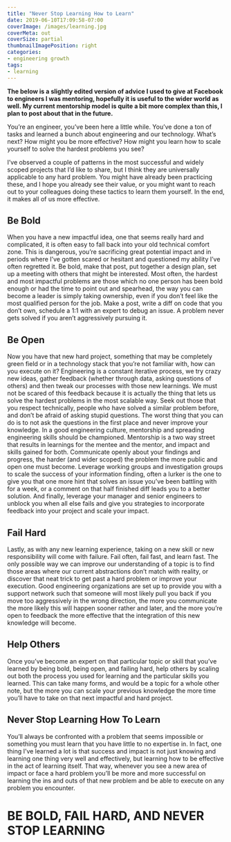 ```yaml
---
title: "Never Stop Learning How to Learn"
date: 2019-06-10T17:09:58-07:00
coverImage: /images/learning.jpg
coverMeta: out
coverSize: partial
thumbnailImagePosition: right
categories:
- engineering growth
tags:
- learning
---
```


**The below is a slightly edited version of advice I used to give at Facebook to engineers I was mentoring, hopefully it is useful to the wider world as well.  My current mentorship model is quite a bit more complex than this, I plan to post about that in the future.**

 You’re an engineer, you’ve been here a little while.  You’ve done a ton of tasks and learned a bunch about engineering and our technology.  What’s next?  How might you be more effective?  How might you learn how to scale yourself to solve the hardest problems you see?

I’ve observed a couple of patterns in the most successful and widely scoped projects that I’d like to share, but I think they are universally applicable to any hard problem.  You might have already been practicing these, and I hope you already see their value, or you might want to reach out to your colleagues doing these tactics to learn them yourself.  In the end, it makes all of us more effective.

## Be Bold
When you have a new impactful idea, one that seems really hard and complicated, it is often easy to fall back into your old technical comfort zone.  This is dangerous, you’re sacrificing great potential impact and in periods where I’ve gotten scared or hesitant and questioned my ability I’ve often regretted it.  Be bold, make that post, put together a design plan, set up a meeting with others that might be interested.  Most often, the hardest and most impactful problems are those which no one person has been bold enough or had the time to point out and spearhead, the way you can become a leader is simply taking ownership, even if you don’t feel like the most qualified person for the job.  Make a post, write a diff on code that you don’t own, schedule a 1:1 with an expert to debug an issue.  A problem never gets solved if you aren’t aggressively pursuing it.

## Be Open
Now you have that new hard project, something that may be completely green field or in a technology stack that you’re not familiar with, how can you execute on it?
Engineering is a constant iterative process, we try crazy new ideas, gather feedback (whether through data, asking questions of others) and then tweak our processes with those new learnings.  We must not be scared of this feedback because it is actually the thing that lets us solve the hardest problems in the most scalable way.
Seek out those that you respect technically, people who have solved a similar problem before, and don’t be afraid of asking stupid questions.  The worst thing that you can do is to not ask the questions in the first place and never improve your knowledge.  In a good engineering culture, mentorship and spreading engineering skills should be championed.  Mentorship is a two way street that results in learnings for the mentee and the mentor, and impact and skills gained for both.
Communicate openly about your findings and progress, the harder (and wider scoped) the problem the more public and open one must become.  Leverage working groups and investigation groups to scale the success of your information finding, often a lurker is the one to give you that one more hint that solves an issue you’ve been battling with for a week, or a comment on that half finished diff leads you to a better solution.
And finally, leverage your manager and senior engineers to unblock you when all else fails and give you strategies to incorporate feedback into your project and scale your impact.

## Fail Hard
Lastly, as with any new learning experience, taking on a new skill or new responsibility will come with failure.  Fail often, fail fast, and learn fast.
The only possible way we can improve our understanding of a topic is to find those areas where our current abstractions don’t match with reality, or discover that neat trick to get past a hard problem or improve your execution.
Good engineering organizations are set up to provide you with a support network such that someone will most likely pull you back if you move too aggressively in the wrong direction, the more you communicate the more likely this will happen sooner rather and later, and the more you’re open to feedback the more effective that the integration of this new knowledge will become.

## Help Others
Once you’ve become an expert on that particular topic or skill that you’ve learned by being bold, being open, and failing hard, help others by scaling out both the process you used for learning and the particular skills you learned.
This can take many forms, and would be a topic for a whole other note, but the more you can scale your previous knowledge the more time you’ll have to take on that next impactful and hard project.

## Never Stop Learning How To Learn
You’ll always be confronted with a problem that seems impossible or something you must learn that you have little to no expertise in.  In fact, one thing I’ve learned a lot is that success and impact is not just knowing and learning one thing very well and effectively, but learning how to be effective in the act of learning itself.  That way, whenever you see a new area of impact or face a hard problem you’ll be more and more successful on learning the ins and outs of that new problem and be able to execute on any problem you encounter.

# BE BOLD, FAIL HARD, AND NEVER STOP LEARNING
